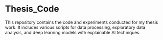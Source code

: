 # Thesis_Code
This repository contains the code and experiments conducted for my thesis work. It includes various scripts for data processing, exploratory data analysis, and deep learning models with explainable AI techniques.


